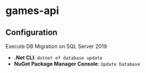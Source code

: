 # games-api

## Configuration

Execute DB Migration on SQL Server 2019
* **.Net CLI**: ```dotnet ef database update```
* **NuGet Package Manager Console**: ```Update Database```
